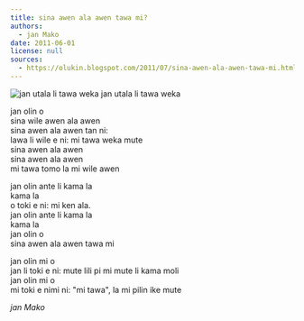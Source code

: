 ```yaml
---
title: sina awen ala awen tawa mi?
authors:
  - jan Mako
date: 2011-06-01
license: null
sources:
  - https://olukin.blogspot.com/2011/07/sina-awen-ala-awen-tawa-mi.html
---
```


![jan utala li tawa weka](https://blogger.googleusercontent.com/img/b/R29vZ2xl/AVvXsEjO2qr8TZ_rp3UMkp04DnLfDco8FB1hX-kYkgsmT3c0K6j8QNMl0FafM4MmtQphg-14kZKticWLoGy3Si05mbvCRI1wbBDW8Kgj0tqgZuCagJMK6OvaSgQ6jCSPBxhyphenhyphenCASH-8lKL4kcKm1M/s320/jan-utala-weka.jpg)
jan utala li tawa weka

jan olin o  \
sina wile awen ala awen  \
sina awen ala awen tan ni:  \
lawa li wile e ni: mi tawa weka mute  \
sina awen ala awen  \
sina awen ala awen  \
mi tawa tomo la mi wile awen

jan olin ante li kama la  \
kama la  \
o toki e ni: mi ken ala.  \
jan olin ante li kama la  \
kama la  \
jan olin o  \
sina awen ala awen tawa mi

jan olin mi o  \
jan li toki e ni: mute lili pi mi mute li kama moli  \
jan olin mi o  \
mi toki e nimi ni: "mi tawa", la mi pilin ike mute

*jan Mako*

